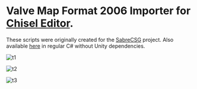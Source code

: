 # Valve Map Format 2006 Importer for [Chisel Editor](https://github.com/RadicalCSG/Chisel.Prototype).

These scripts were originally created for the [SabreCSG](https://github.com/sabresaurus/SabreCSG) project. Also available [here](https://github.com/Henry00IS/CSharp/tree/master/Proprietary/ValveMapFormat2006) in regular C# without Unity dependencies.

![t1](https://user-images.githubusercontent.com/7905726/40306113-a50dd11e-5cfd-11e8-9fef-872e7e52188d.png)

![t2](https://user-images.githubusercontent.com/7905726/40306118-abfc2624-5cfd-11e8-8c79-63e457db4d5b.png)

![t3](https://user-images.githubusercontent.com/7905726/40306120-ae054270-5cfd-11e8-9878-b7718d5e1dc4.png)
